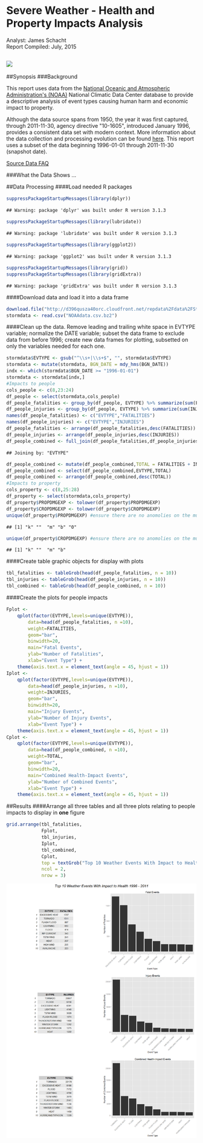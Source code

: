 # Severe Weather - Health and Property Impacts Analysis
Analyst: James Schacht  
Report Compiled: July, 2015  
##
<a href="http://www.linkedin.com/in/schachtjames" target="_blank" title="James Schacht"><img src="http://itsprinting.org/images/james.schacht.jpg"></a>

##Synopsis
###Background
<p>
This report uses data from the <a href=https://www.ncdc.noaa.gov/" target="_blank">National Oceanic and Atmospheric Administration's (NOAA)</a> National Climatic Data Center database to provide a descriptive analysis of event types causing human harm and economic impact to property. 
</p>
<p>
Although the data source spans from 1950, the year it was first captured, through 2011-11-30, agency directive "10-1605", introduced January 1996, provides a consistent data set with modern context. More information about the data collection and processing evolution can be found <a href="https://www.ncdc.noaa.gov/stormevents/details.jsp" target="_blank">here</a>.  This report uses a subset of the data beginning 1996-01-01 through 2011-11-30 (snapshot date).
</p>
<p>
<a href="https://d396qusza40orc.cloudfront.net/repdata%2Fpeer2_doc%2FNCDC%20Storm%20Events-FAQ%20Page.pdf" target="_blank">Source Data FAQ</a>
</p>
###What the Data Shows
...


##Data Processing
####Load needed R packages

```r
suppressPackageStartupMessages(library(dplyr))
```

```
## Warning: package 'dplyr' was built under R version 3.1.3
```

```r
suppressPackageStartupMessages(library(lubridate))
```

```
## Warning: package 'lubridate' was built under R version 3.1.3
```

```r
suppressPackageStartupMessages(library(ggplot2))
```

```
## Warning: package 'ggplot2' was built under R version 3.1.3
```

```r
suppressPackageStartupMessages(library(grid))
suppressPackageStartupMessages(library(gridExtra))
```

```
## Warning: package 'gridExtra' was built under R version 3.1.3
```
####Download data and load it into a data frame

```r
download.file("http://d396qusza40orc.cloudfront.net/repdata%2Fdata%2FStormData.csv.bz2", "NOAAdata.csv.bz2", mode="wb")
stormdata <- read.csv("NOAAdata.csv.bz2")
```
####Clean up the data. Remove leading and trailing white space in EVTYPE variable; normalize the DATE variable; subset the data frame to exclude data from before 1996; create new data frames for plotting, subsetted on only the variables needed for each one.

```r
stormdata$EVTYPE <- gsub("^\\s+|\\s+$", "", stormdata$EVTYPE)
stormdata <- mutate(stormdata, BGN_DATE = mdy_hms(BGN_DATE))
indx <- which(stormdata$BGN_DATE >= "1996-01-01")
stormdata <- stormdata[indx,]
#Impacts to people
cols_people <- c(8,23:24)
df_people <- select(stormdata,cols_people)
df_people_fatalities <- group_by(df_people, EVTYPE) %>% summarize(sum(FATALITIES))
df_people_injuries <- group_by(df_people, EVTYPE) %>% summarize(sum(INJURIES))
names(df_people_fatalities) <- c("EVTYPE","FATALITIES")
names(df_people_injuries) <- c("EVTYPE","INJURIES")
df_people_fatalities <- arrange(df_people_fatalities,desc(FATALITIES))
df_people_injuries <- arrange(df_people_injuries,desc(INJURIES))
df_people_combined <- full_join(df_people_fatalities,df_people_injuries)
```

```
## Joining by: "EVTYPE"
```

```r
df_people_combined <- mutate(df_people_combined,TOTAL = FATALITIES + INJURIES)
df_people_combined <- select(df_people_combined,EVTYPE,TOTAL)
df_people_combined <- arrange(df_people_combined,desc(TOTAL))
#Impacts to property
cols_property <- c(8,25:28)
df_property <- select(stormdata,cols_property)
df_property$PROPDMGEXP <- tolower(df_property$PROPDMGEXP)
df_property$CROPDMGEXP <- tolower(df_property$CROPDMGEXP)
unique(df_property$PROPDMGEXP) #ensure there are no anomolies on the multipliers to scale the numbers in the PROPDMG variable. k = x1000 | empty string = NA | m = x1000000 | b = x1000000000 | 0 = x1
```

```
## [1] "k" ""  "m" "b" "0"
```

```r
unique(df_property$CROPDMGEXP) #ensure there are no anomolies on the multipliers to scale the numbers in the CROPDMG variable. k = x1000 | empty string = NA | m = x1000000 | b = x1000000000 
```

```
## [1] "k" ""  "m" "b"
```
####Create table graphic objects for display with plots

```r
tbl_fatalities <- tableGrob(head(df_people_fatalities, n = 10))
tbl_injuries <- tableGrob(head(df_people_injuries, n = 10))
tbl_combined <- tableGrob(head(df_people_combined, n = 10))
```
####Create the plots for people impacts

```r
Fplot <- 
    qplot(factor(EVTYPE,levels=unique(EVTYPE)),
        data=head(df_people_fatalities, n =10), 
        weight=FATALITIES, 
        geom="bar", 
        binwidth=20,
        main="Fatal Events",
        ylab="Number of Fatalities",
        xlab="Event Type") +
    theme(axis.text.x = element_text(angle = 45, hjust = 1))
Iplot <- 
    qplot(factor(EVTYPE,levels=unique(EVTYPE)),
        data=head(df_people_injuries, n =10), 
        weight=INJURIES, 
        geom="bar", 
        binwidth=20,
        main="Injury Events",
        ylab="Number of Injury Events",
        xlab="Event Type") +
    theme(axis.text.x = element_text(angle = 45, hjust = 1))
Cplot <- 
    qplot(factor(EVTYPE,levels=unique(EVTYPE)),
        data=head(df_people_combined, n =10), 
        weight=TOTAL, 
        geom="bar", 
        binwidth=20,
        main="Combined Health-Impact Events",
        ylab="Number of Combined Events",
        xlab="Event Type") +
    theme(axis.text.x = element_text(angle = 45, hjust = 1))
```
##Results
####Arrange all three tables and all three plots relating to people impacts to display in <strong>one</strong> figure

```r
grid.arrange(tbl_fatalities,
             Fplot,
             tbl_injuries,
             Iplot,
             tbl_combined,
             Cplot,
             top = textGrob("Top 10 Weather Events With Impact to Health 1996 - 2011",gp=gpar(fontsize=20,font=3)),
             ncol = 2,
             nrow = 3)
```

![](weather-risks-analysis_files/figure-html/unnamed-chunk-6-1.png) 
